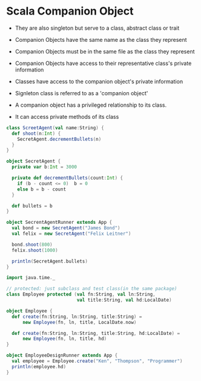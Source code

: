 # Scala Companion Object

- They are also singleton but serve to a class, abstract class or trait
- Companion Objects have the same name as the class they represent
- Companion Objects must be in the same file as the class they represent
- Companion Objects have access to their representative class's private information
- Classes have access to the companion object's private information

- Signleton class is referred to as a 'companion object'
- A companion object has a privileged relationship to its class.
- It can access private methods of its class


```scala
class ScreetAgent(val name:String) {
  def shoot(n:Int) {
    SecretAgent.decrementBullets(n)  
  }
}

object SecretAgent {
  private var b:Int = 3000  

  private def decrementBullets(count:Int) {
    if (b - count <= 0)  b = 0
    else b = b - count
  }

  def bullets = b
}

object SecrentAgentRunner extends App {
  val bond = new SecretAgent("James Bond")
  val felix = new SecretAgent("Felix Leitner")

  bond.shoot(800)
  felix.shoot(1000)

  println(SecretAgent.bullets)
}
```


```scala
import java.time._

// protected: just subclass and test class(in the same package)
class Employee protected (val fn:String, val ln:String,
                          val title:String, val hd:LocalDate)

object Employee {
  def create(fn:String, ln:String, title:String) =
      new Employee(fn, ln, title, LocalDate.now)

  def create(fn:String, ln:String, title:String, hd:LocalDate) =
      new Employee(fn, ln, title, hd)
}

object EmployeeDesignRunner extends App {
  val employee = Employee.create("Ken", "Thompson", "Programmer")  
  println(employee.hd)
}
```
